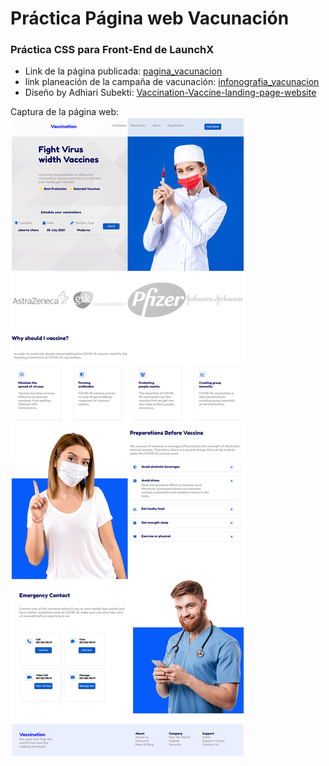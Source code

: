 # Práctica Página web Vacunación

### Práctica CSS para Front-End de LaunchX
* Link de la página publicada: [pagina_vacunacion](https://urivan07.github.io/landing_page-vaccination/)
* link planeación de la campaña de vacunación: [infonografia_vacunacion](https://github.com/Urivan07/landing_page-vaccination/blob/main/assents/img/infonografia_vacunacion.png)
* Diseño by Adhiari Subekti: [Vaccination-Vaccine-landing-page-website](https://dribbble.com/shots/16001939-Vaccination-Vaccine-landing-page-website)

Captura de la página web:
![Captura de la pagina](https://github.com/Urivan07/landing_page-vaccination/blob/main/assents/img/page.png)
